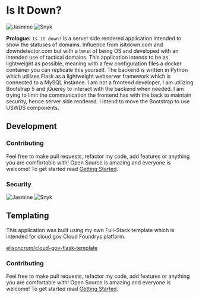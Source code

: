 # Is It Down?
![Jasmine](https://img.shields.io/badge/Snyk-%23563D7C.svg?&logo=snyk&logoColor=white)
![Snyk](https://snyk.io/test/github/elisoncrum/is-it-down/badge.svg)

**Prologue:** `Is it down?` is a server side rendered application intended to show the statuses of domains. Influence from isitdown.com and downdetector.com but with a twist of being OS and developed with an intended use of tactical domains. This application intends to be as lightweight as possible, meaning with a few configuration files a docker container you can replicate this yourself. The backend is written in Python which utilizes Flask as a lightweight webserver framework which is connected to a MySQL instance. I am not a frontend developer, I am utilizing Bootstrap 5 and jQuerey to interact with the backend when needed. I am trying to limit the communication the frontend has with the back to maintain security, hence server side rendered. I intend to move the Bootstrap to use USWDS components.

## Development

### Contributing
Feel free to make pull requests, refactor my code, add features or anything you are comfortable with! Open Source is amazing and everyone is welcome! To get started read [Getting Started](docs/getting-started.md).
### Security
![Jasmine](https://img.shields.io/badge/Snyk-%23563D7C.svg?&logo=snyk&logoColor=white)
![Snyk](https://snyk.io/test/github/elisoncrum/is-it-down/badge.svg)
## Templating
This application was built using my own Full-Stack template which is intended for cloud.gov Cloud Foundrys platform.

[elisoncrum/cloud-gov-flask-template](https://github.com/elisoncrum/cloud-gov-flask-template)

### Contributing
Feel free to make pull requests, refactor my code, add features or anything you are comfortable with! Open Source is amazing and everyone is welcome! To get started read [Getting Started](docs/getting-started.md).
